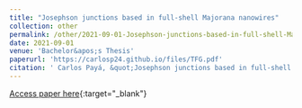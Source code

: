 ```yaml
---
title: "Josephson junctions based in full-shell Majorana nanowires"
collection: other
permalink: /other/2021-09-01-Josephson-junctions-based-in-full-shell-Majorana-nanowires
date: 2021-09-01
venue: 'Bachelor&apos;s Thesis'
paperurl: 'https://carlosp24.github.io/files/TFG.pdf'
citation: ' Carlos Payá, &quot;Josephson junctions based in full-shell Majorana nanowires.&quot; Bachelor&amp;apos;s Thesis, 2021.'
---
```

[Access paper here](https://carlosp24.github.io/files/TFG.pdf){:target="_blank"}
